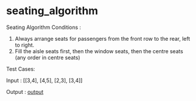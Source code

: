 # seating_algorithm


Seating Algorithm Conditions :

1. Always arrange seats for passengers from the front row to the rear, left to right.
2. Fill the aisle seats first, then the window seats, then the centre seats (any order in centre seats)


Test Cases:

Input :  [[3,4], [4,5], [2,3], [3,4]]

Output : 
[output](https://raw.githubusercontent.com/Aditya9111/seating_algorithm/main/assets/1output.png)             
